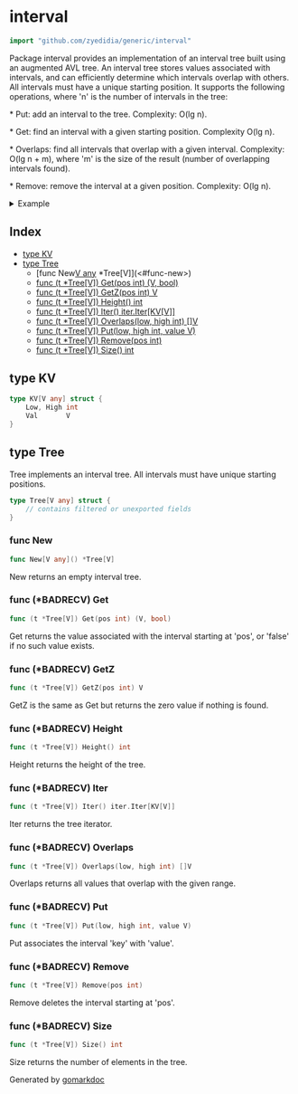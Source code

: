 <!-- Code generated by gomarkdoc. DO NOT EDIT -->

# interval

```go
import "github.com/zyedidia/generic/interval"
```

Package interval provides an implementation of an interval tree built using an augmented AVL tree\. An interval tree stores values associated with intervals\, and can efficiently determine which intervals overlap with others\. All intervals must have a unique starting position\. It supports the following operations\, where 'n' is the number of intervals in the tree:

\* Put: add an interval to the tree\. Complexity: O\(lg n\)\.

\* Get: find an interval with a given starting position\. Complexity O\(lg n\)\.

\* Overlaps: find all intervals that overlap with a given interval\. Complexity: O\(lg n \+ m\)\, where 'm' is the size of the result \(number of overlapping intervals found\)\.

\* Remove: remove the interval at a given position\. Complexity: O\(lg n\)\.

<details><summary>Example</summary>
<p>

```go
{
	tree := New[string]()
	tree.Put(0, 10, "foo")
	tree.Put(5, 9, "bar")
	tree.Put(10, 11, "baz")
	tree.Put(-10, 4, "quux")

	vals := tree.Overlaps(4, 10)
	for _, v := range vals {
		fmt.Println(v)
	}

}
```

#### Output

```
foo
bar
```

</p>
</details>

## Index

- [type KV](<#type-kv>)
- [type Tree](<#type-tree>)
  - [func New[V any]() *Tree[V]](<#func-new>)
  - [func (t *Tree[V]) Get(pos int) (V, bool)](<#func-badrecv-get>)
  - [func (t *Tree[V]) GetZ(pos int) V](<#func-badrecv-getz>)
  - [func (t *Tree[V]) Height() int](<#func-badrecv-height>)
  - [func (t *Tree[V]) Iter() iter.Iter[KV[V]]](<#func-badrecv-iter>)
  - [func (t *Tree[V]) Overlaps(low, high int) []V](<#func-badrecv-overlaps>)
  - [func (t *Tree[V]) Put(low, high int, value V)](<#func-badrecv-put>)
  - [func (t *Tree[V]) Remove(pos int)](<#func-badrecv-remove>)
  - [func (t *Tree[V]) Size() int](<#func-badrecv-size>)


## type KV

```go
type KV[V any] struct {
    Low, High int
    Val       V
}
```

## type Tree

Tree implements an interval tree\. All intervals must have unique starting positions\.

```go
type Tree[V any] struct {
    // contains filtered or unexported fields
}
```

### func New

```go
func New[V any]() *Tree[V]
```

New returns an empty interval tree\.

### func \(\*BADRECV\) Get

```go
func (t *Tree[V]) Get(pos int) (V, bool)
```

Get returns the value associated with the interval starting at 'pos'\, or 'false' if no such value exists\.

### func \(\*BADRECV\) GetZ

```go
func (t *Tree[V]) GetZ(pos int) V
```

GetZ is the same as Get but returns the zero value if nothing is found\.

### func \(\*BADRECV\) Height

```go
func (t *Tree[V]) Height() int
```

Height returns the height of the tree\.

### func \(\*BADRECV\) Iter

```go
func (t *Tree[V]) Iter() iter.Iter[KV[V]]
```

Iter returns the tree iterator\.

### func \(\*BADRECV\) Overlaps

```go
func (t *Tree[V]) Overlaps(low, high int) []V
```

Overlaps returns all values that overlap with the given range\.

### func \(\*BADRECV\) Put

```go
func (t *Tree[V]) Put(low, high int, value V)
```

Put associates the interval 'key' with 'value'\.

### func \(\*BADRECV\) Remove

```go
func (t *Tree[V]) Remove(pos int)
```

Remove deletes the interval starting at 'pos'\.

### func \(\*BADRECV\) Size

```go
func (t *Tree[V]) Size() int
```

Size returns the number of elements in the tree\.



Generated by [gomarkdoc](<https://github.com/princjef/gomarkdoc>)
